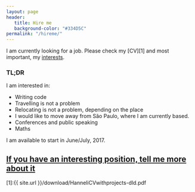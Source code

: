 ```yaml
---
layout: page
header:
   title: Hire me
   background-color: "#334D5C"
permalink: "/hireme/"
---
```


I am currently looking for a job. Please check my [CV][1] and most important, my [interests](/interests).

### TL;DR
I am interested in:
* Writing code
* Travelling is not a problem
* Relocating is not a problem, depending on the place
* I would like to move away from São Paulo, where I am currently based.
* Conferences and public speaking
* Maths

I am available to start in June/July, 2017.

## [If you have an interesting position, tell me more about it](https://docs.google.com/forms/d/e/1FAIpQLSeitvbdokQiYbOaBi2_DUhl8Q5biz0nKEAy-0FVpOZgM9PU4g/viewform?usp=sf_link)

[1]:{{ site.url }}/download/HanneliCVwithprojects-dld.pdf

